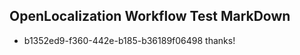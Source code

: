 ## OpenLocalization Workflow Test MarkDown
* b1352ed9-f360-442e-b185-b36189f06498 thanks!

<!--HONumber=Jul16_HO5-->


